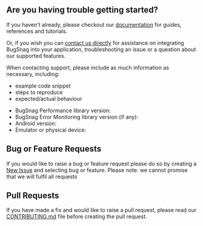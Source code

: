 ## Are you having trouble getting started?
If you haven't already, please checkout our [documentation](https://docs.bugsnag.com/performance/android/) for guides, references and tutorials.

Or, if you wish you can [contact us directly](mailto:support@bugsnag.com) for assistance on integrating BugSnag into your application, troubleshooting an issue or a question about our supported features.

When contacting support, please include as much information as necessary, including:

- example code snippet
- steps to reproduce
- expected/actual behaviour 

* BugSnag Performance library version:
* BugSnag Error Monitoring library version (if any):
* Android version:
*  Emulator or physical device:

## Bug or Feature Requests
If you would like to raise a bug or feature request please do so by creating a [New Issue](https://github.com/bugsnag/bugsnag-android-performance/issues/new/choose) and selecting bug or feature.
Please note: we cannot promise that we will fulfil all requests

## Pull Requests
If you have made a fix and would like to raise a pull request, please read our [CONTRIBUTING.md](../CONTRIBUTING.md) file before creating the pull request.
